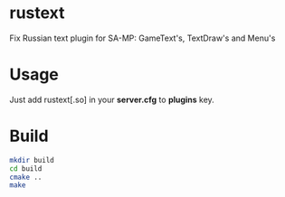 # rustext
Fix Russian text plugin for SA-MP: GameText's, TextDraw's and Menu's

# Usage
Just add rustext[.so] in your **server.cfg** to **plugins** key.

# Build
```bash
mkdir build
cd build
cmake ..
make
```
